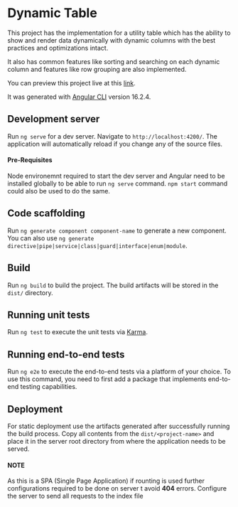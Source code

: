 # Dynamic Table

This project has the implementation for a utility table which has the ability to show and render data dynamically with dynamic columns with the best practices and optimizations intact.

It also has common features like sorting and searching on each dynamic column and features like row grouping are also implemented.

You can preview this project live at this [link](https://table-utility.onrender.com).

It was generated with [Angular CLI](https://github.com/angular/angular-cli) version 16.2.4.

## Development server

Run `ng serve` for a dev server. Navigate to `http://localhost:4200/`. The application will automatically reload if you change any of the source files.

#### Pre-Requisites

Node environemnt required to start the dev server and Angular need to be installed globally to be able to run `ng serve` command. `npm start` command could also be used to do the same.

## Code scaffolding

Run `ng generate component component-name` to generate a new component. You can also use `ng generate directive|pipe|service|class|guard|interface|enum|module`.

## Build

Run `ng build` to build the project. The build artifacts will be stored in the `dist/` directory.

## Running unit tests

Run `ng test` to execute the unit tests via [Karma](https://karma-runner.github.io).

## Running end-to-end tests

Run `ng e2e` to execute the end-to-end tests via a platform of your choice. To use this command, you need to first add a package that implements end-to-end testing capabilities.

## Deployment

For static deployment use the artifacts generated after successfully running the build process. Copy all contents from the `dist/<project-name>` and place it in the server root directory from where the application needs to be served.

#### NOTE

As this is a SPA (Single Page Application) if rounting is used further configurations required to be done on server t avoid **404** errors.
Configure the server to send all requests to the index file
